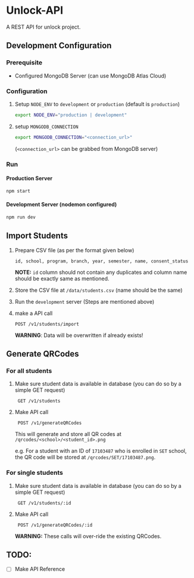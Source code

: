 # Unlock-API
A REST API for unlock project.

## Development Configuration
### Prerequisite
* Configured MongoDB Server (can use MongoDB Atlas Cloud)

### Configuration
1. Setup `NODE_ENV` to `development` or `production` (default is `production`)
   
	```bash
   export NODE_ENV="production | development"
   ```
1. setup `MONGODB_CONNECTION`
 
   ```bash
   export MONGODB_CONNECTION="<connection_url>"
   ```
   (`<connection_url>` can be grabbed from MongoDB server)

### Run
#### Production Server
```bash
npm start
```
#### Development Server (nodemon configured)
```bash
npm run dev
```

## Import Students
1. Prepare CSV file (as per the format given below)
 
	```csv
	id, school, program, branch, year, semester, name, consent_status
	```

	**NOTE:** `id` column should not contain any duplicates and column name should be exactly same as mentioned.

2. Store the CSV file at `/data/students.csv` (name should be the same)
3. Run the `development` server (Steps are mentioned above)
4. make a API call
	```api
	POST /v1/students/import
	```
	**WARNING**: Data will be overwritten if already exists!

## Generate QRCodes
### For all students
1. Make sure student data is available in database (you can do so by a simple GET request)
   
   ```api
	GET /v1/students
	```
2. Make API call
 
   ```api
	POST /v1/generateQRCodes
	```
	This will generate and store all QR codes at `/qrcodes/<school>/<student_id>.png`
	
	e.g. For a student with an ID of `17103487` who is enrolled in `SET` school, the QR code will be stored at `/qrcodes/SET/17103487.png`.

### For single students
1. Make sure student data is available in database (you can do so by a simple GET request)
   
   ```api
	GET /v1/students/:id
	```
2. Make API call
 
   ```api
	POST /v1/generateQRCodes/:id
	```
	**WARNING:** These calls will over-ride the existing QRCodes.


## TODO:
* [ ] Make API Reference
